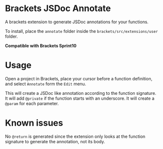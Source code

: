 Brackets JSDoc Annotate
=================

A brackets extension to generate JSDoc annotations for your functions.

To install, place the ```annotate``` folder inside the ```brackets/src/extensions/user``` folder.

**Compatible with Brackets Sprint10**

Usage
=====
Open a project in Brackets, place your cursor before a function definition, and select ```Annotate``` form the ```Edit``` menu.

This will create a JSDoc like annotation according to the function signature.  It will add ```@private``` if the function starts with an underscore. It will create a ```@param``` for each parameter.


Known issues
=====

No ```@return``` is generated since the extension only looks at the function signature to generate the annotation, not its body.
